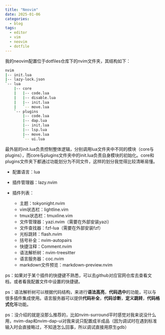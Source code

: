 ```yaml
---
title: "Neovim"
date: 2025-01-06
categories:
  - blog
tags:
  - editor
  - vim
  - neovim
  - dotfile
---
```


我的neovim配置位于dotfiles仓库下的nvim文件夹，其结构如下：

```bash
nvim
|-- init.lua
|-- lazy-lock.json
`-- lua
    |-- core
    |   |-- code.lua
    |   |-- disable.lua
    |   |-- init.lua
    |   `-- move.lua
    `-- plugins
        |-- code.lua
        |-- dap.lua
        |-- init.lua
        |-- lsp.lua
        |-- move.lua
        `-- ui.lua
```

最外层的init.lua负责控制整体逻辑，分别调用lua文件夹中不同的模块（core与plugins），而core与plugins文件夹中的init.lua负责自身模块的初始化。core和plugins文件夹下都通过功能划分为不同文件，这样的划分我觉得比较清晰易懂。



- 配置语言：lua

- 插件管理器：lazy.nvim

- 插件列表：
  - 主题：tokyonight.nvim
  - vim状态栏：lightline.vim
  - tmux状态栏：tmuxline.vim
  - 文件管理器：yazi.nvim（需要在外部安装yazi）
  - 文件查找器：fzf-lua（需要在外部安装fzf）
  - 光标跳转：flash.nvim
  - 括号补全：nvim-autopairs
  - 快捷注释：Comment.nvim
  - 语法解析树：nvim-treesitter
  - 语言服务器：coc.nvim
  - markdown文件预览：markdown-preview.nvim

ps：如果对于某个插件的快捷键不熟悉，可以去github对应官网仓库去查看文档，或者看我配置文件中设置的快捷键。

ps：语法解析树可以根据代码结构，来进行**语法高亮**，**代码选中**的功能，可以与很多插件集成使用。语言服务器可以提供**代码补全**，**代码诊断**，**定义跳转**，**代码格式化**等功能。

ps：没介绍的就是没那么推荐的，比如nvim-surround平时感觉对我来说没什么用，nvim-dap和nvim-dap-ui对我来说只配置成半成品（因为调试时在遇到标准输入时会直接略过，不知道怎么回事，所以调试直接用原生gdb）


